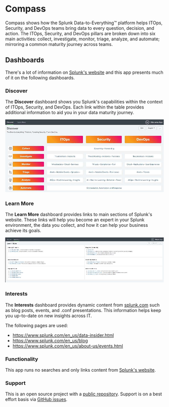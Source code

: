 # Compass

Compass shows how the Splunk Data-to-Everything&trade; platform helps ITOps, Security, and DevOps teams bring data to every question, decision, and action. The ITOps, Security, and DevOps pillars are broken down into six main activities: collect, investigate, monitor, triage, analyze, and automate; mirroring a common maturity journey across teams.

## Dashboards

There's a lot of information on [Splunk's website](https://splunk.com) and this app presents much of it on the following dashboards.

### Discover

The **Discover** dashboard shows you Splunk's capabilities within the context of ITOps, Security, and DevOps. Each link within the table provides additional information to aid you in your data maturity journey.

![discover dashboard screenshot](appserver/static/dashboard-discover-screenshot.jpg)

### Learn More

The **Learn More** dashboard provides links to main sections of Splunk's website. These links will help you become an expert in your Splunk environment, the data you collect, and how it can help your business achieve its goals.

![learn-more dashboard screenshot](appserver/static/dashboard-learn-more-screenshot.jpg)

### Interests

The **Interests** dashboard provides dynamic content from [splunk.com](https://splunk.com) such as blog posts, events, and .conf presentations. This information helps keep you up-to-date on new insights across IT.

The following pages are used:
* https://www.splunk.com/en_us/data-insider.html
* https://www.splunk.com/en_us/blog
* https://www.splunk.com/en_us/about-us/events.html


### Functionality

This app runs no searches and only links content from [Splunk's website](https://splunk.com).

### Support

This is an open source project with a [public repository](https://github.com/kellewic/compass). Support is on a best effort basis via [GitHub issues](https://github.com/kellewic/compass/issues).

